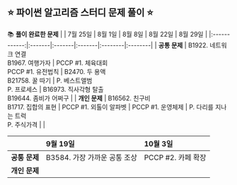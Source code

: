## ⭐️ 파이썬 알고리즘 스터디 문제 풀이 ⭐️

📚 **풀이 완료한 문제** 
|              | 7월 25일 | 8월 1일 | 8월 8일 | 8월 22일 | 8월 29일 | 
|:------------:|:-------|:-------|:-------|:--------|:--------|
| **공통 문제** | B1922. 네트워크 연결 <br> B1967. 여행가자 | PCCP #1. 체육대회 <br> PCCP #1. 유전법칙 | B2470. 두 용액 <br> B21758. 꿀 따기 | P. 베스트앨범 <br> P. 프로세스 | B16973. 직사각형 탈출 <br> B19644. 좀비가 어쩌구 |
| **개인 문제** | B16562. 친구비 <br> B1717. 집합의 표현 | PCCP #1. 외톨이 알파벳 | PCCP #1. 운영체제 | P. 다리를 지나는 트럭 <br> P. 주식가격 | |

|              | 9월 19일 | 10월 3일 | 
|:------------:|:---------|:---------|
| **공통 문제** | B3584. 가장 가까운 공통 조상| PCCP #2. 카페 확장 |
| **개인 문제** | | |
